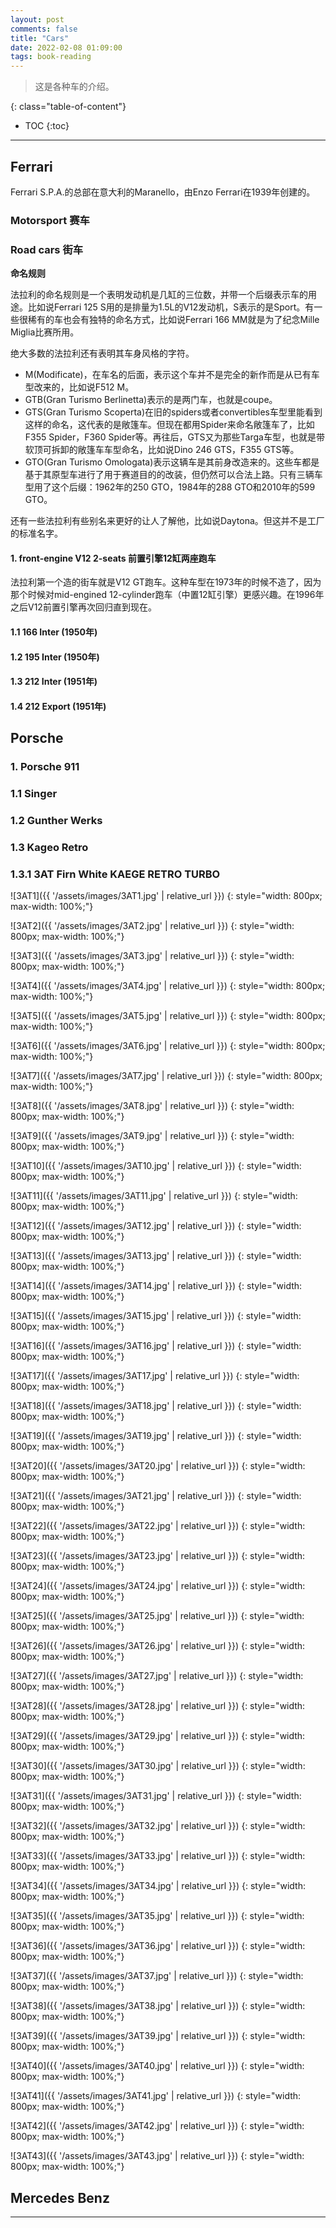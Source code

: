 ```yaml
---
layout: post
comments: false
title: "Cars"
date: 2022-02-08 01:09:00
tags: book-reading
---
```


> 这是各种车的介绍。


<!--more-->

{: class="table-of-content"}
* TOC
{:toc}

---

## Ferrari

Ferrari S.P.A.的总部在意大利的Maranello，由Enzo Ferrari在1939年创建的。

### Motorsport 赛车

### Road cars 街车

**命名规则**

法拉利的命名规则是一个表明发动机是几缸的三位数，并带一个后缀表示车的用途。比如说Ferrari 125 S用的是排量为1.5L的V12发动机，S表示的是Sport。有一些很稀有的车也会有独特的命名方式，比如说Ferrari 166 MM就是为了纪念Mille Miglia比赛所用。

绝大多数的法拉利还有表明其车身风格的字符。
* M(Modificate)，在车名的后面，表示这个车并不是完全的新作而是从已有车型改来的，比如说F512 M。
* GTB(Gran Turismo Berlinetta)表示的是两门车，也就是coupe。
* GTS(Gran Turismo Scoperta)在旧的spiders或者convertibles车型里能看到这样的命名，这代表的是敞篷车。但现在都用Spider来命名敞篷车了，比如F355 Spider，F360 Spider等。再往后，GTS又为那些Targa车型，也就是带软顶可拆卸的敞篷车车型命名，比如说Dino 246 GTS，F355 GTS等。
* GTO(Gran Turismo Omologata)表示这辆车是其前身改造来的。这些车都是基于其原型车进行了用于赛道目的的改装，但仍然可以合法上路。只有三辆车型用了这个后缀：1962年的250 GTO，1984年的288 GTO和2010年的599 GTO。

还有一些法拉利有些别名来更好的让人了解他，比如说Daytona。但这并不是工厂的标准名字。

#### 1. front-engine V12 2-seats 前置引擎12缸两座跑车

法拉利第一个造的街车就是V12 GT跑车。这种车型在1973年的时候不造了，因为那个时候对mid-engined 12-cylinder跑车（中置12缸引擎）更感兴趣。在1996年之后V12前置引擎再次回归直到现在。

#### 1.1 166 Inter (1950年)

#### 1.2 195 Inter (1950年)

#### 1.3 212 Inter (1951年)

#### 1.4 212 Export (1951年)


## Porsche

### 1. Porsche 911

### 1.1 Singer

### 1.2 Gunther Werks

### 1.3 Kageo Retro

### 1.3.1 3AT Firn White KAEGE RETRO TURBO

![3AT1]({{ '/assets/images/3AT1.jpg' | relative_url }})
{: style="width: 800px; max-width: 100%;"}

![3AT2]({{ '/assets/images/3AT2.jpg' | relative_url }})
{: style="width: 800px; max-width: 100%;"}

![3AT3]({{ '/assets/images/3AT3.jpg' | relative_url }})
{: style="width: 800px; max-width: 100%;"}

![3AT4]({{ '/assets/images/3AT4.jpg' | relative_url }})
{: style="width: 800px; max-width: 100%;"}

![3AT5]({{ '/assets/images/3AT5.jpg' | relative_url }})
{: style="width: 800px; max-width: 100%;"}

![3AT6]({{ '/assets/images/3AT6.jpg' | relative_url }})
{: style="width: 800px; max-width: 100%;"}

![3AT7]({{ '/assets/images/3AT7.jpg' | relative_url }})
{: style="width: 800px; max-width: 100%;"}

![3AT8]({{ '/assets/images/3AT8.jpg' | relative_url }})
{: style="width: 800px; max-width: 100%;"}

![3AT9]({{ '/assets/images/3AT9.jpg' | relative_url }})
{: style="width: 800px; max-width: 100%;"}

![3AT10]({{ '/assets/images/3AT10.jpg' | relative_url }})
{: style="width: 800px; max-width: 100%;"}

![3AT11]({{ '/assets/images/3AT11.jpg' | relative_url }})
{: style="width: 800px; max-width: 100%;"}

![3AT12]({{ '/assets/images/3AT12.jpg' | relative_url }})
{: style="width: 800px; max-width: 100%;"}

![3AT13]({{ '/assets/images/3AT13.jpg' | relative_url }})
{: style="width: 800px; max-width: 100%;"}

![3AT14]({{ '/assets/images/3AT14.jpg' | relative_url }})
{: style="width: 800px; max-width: 100%;"}

![3AT15]({{ '/assets/images/3AT15.jpg' | relative_url }})
{: style="width: 800px; max-width: 100%;"}

![3AT16]({{ '/assets/images/3AT16.jpg' | relative_url }})
{: style="width: 800px; max-width: 100%;"}

![3AT17]({{ '/assets/images/3AT17.jpg' | relative_url }})
{: style="width: 800px; max-width: 100%;"}

![3AT18]({{ '/assets/images/3AT18.jpg' | relative_url }})
{: style="width: 800px; max-width: 100%;"}

![3AT19]({{ '/assets/images/3AT19.jpg' | relative_url }})
{: style="width: 800px; max-width: 100%;"}

![3AT20]({{ '/assets/images/3AT20.jpg' | relative_url }})
{: style="width: 800px; max-width: 100%;"}

![3AT21]({{ '/assets/images/3AT21.jpg' | relative_url }})
{: style="width: 800px; max-width: 100%;"}

![3AT22]({{ '/assets/images/3AT22.jpg' | relative_url }})
{: style="width: 800px; max-width: 100%;"}

![3AT23]({{ '/assets/images/3AT23.jpg' | relative_url }})
{: style="width: 800px; max-width: 100%;"}

![3AT24]({{ '/assets/images/3AT24.jpg' | relative_url }})
{: style="width: 800px; max-width: 100%;"}

![3AT25]({{ '/assets/images/3AT25.jpg' | relative_url }})
{: style="width: 800px; max-width: 100%;"}

![3AT26]({{ '/assets/images/3AT26.jpg' | relative_url }})
{: style="width: 800px; max-width: 100%;"}

![3AT27]({{ '/assets/images/3AT27.jpg' | relative_url }})
{: style="width: 800px; max-width: 100%;"}

![3AT28]({{ '/assets/images/3AT28.jpg' | relative_url }})
{: style="width: 800px; max-width: 100%;"}

![3AT29]({{ '/assets/images/3AT29.jpg' | relative_url }})
{: style="width: 800px; max-width: 100%;"}

![3AT30]({{ '/assets/images/3AT30.jpg' | relative_url }})
{: style="width: 800px; max-width: 100%;"}

![3AT31]({{ '/assets/images/3AT31.jpg' | relative_url }})
{: style="width: 800px; max-width: 100%;"}

![3AT32]({{ '/assets/images/3AT32.jpg' | relative_url }})
{: style="width: 800px; max-width: 100%;"}

![3AT33]({{ '/assets/images/3AT33.jpg' | relative_url }})
{: style="width: 800px; max-width: 100%;"}

![3AT34]({{ '/assets/images/3AT34.jpg' | relative_url }})
{: style="width: 800px; max-width: 100%;"}

![3AT35]({{ '/assets/images/3AT35.jpg' | relative_url }})
{: style="width: 800px; max-width: 100%;"}

![3AT36]({{ '/assets/images/3AT36.jpg' | relative_url }})
{: style="width: 800px; max-width: 100%;"}

![3AT37]({{ '/assets/images/3AT37.jpg' | relative_url }})
{: style="width: 800px; max-width: 100%;"}

![3AT38]({{ '/assets/images/3AT38.jpg' | relative_url }})
{: style="width: 800px; max-width: 100%;"}

![3AT39]({{ '/assets/images/3AT39.jpg' | relative_url }})
{: style="width: 800px; max-width: 100%;"}

![3AT40]({{ '/assets/images/3AT40.jpg' | relative_url }})
{: style="width: 800px; max-width: 100%;"}

![3AT41]({{ '/assets/images/3AT41.jpg' | relative_url }})
{: style="width: 800px; max-width: 100%;"}

![3AT42]({{ '/assets/images/3AT42.jpg' | relative_url }})
{: style="width: 800px; max-width: 100%;"}

![3AT43]({{ '/assets/images/3AT43.jpg' | relative_url }})
{: style="width: 800px; max-width: 100%;"}

## Mercedes Benz




---

